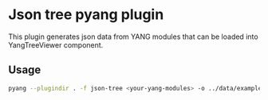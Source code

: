 # Json tree pyang plugin

This plugin generates json data from YANG modules that can be loaded into YangTreeViewer component.

## Usage

```bash
pyang --plugindir . -f json-tree <your-yang-modules> -o ../data/example-data.json
```
